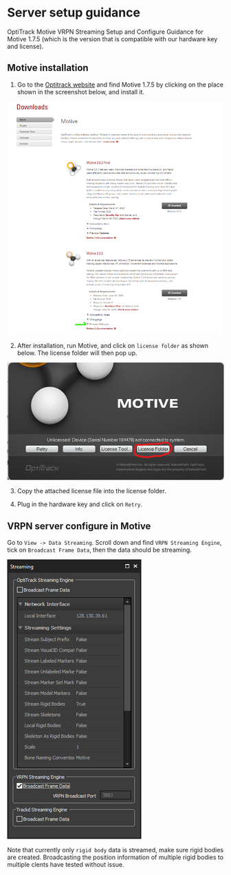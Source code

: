 # Server setup guidance
OptiTrack Motive VRPN Streaming Setup and Configure Guidance for Motive 1.7.5 (which is the version that is compatible with our hardware key and license).

## Motive installation
1. Go to the [Optitrack website](https://optitrack.com/support/downloads/motive.html) and find Motive 1.7.5 by clicking on the place shown in the screenshot below, and install it.

![Download page](images/download_website.png)

2. After installation, run Motive, and click on `license folder` as shown below. The license folder will then pop up.

![Motive](images/motive_login.png)

3. Copy the attached license file into the license folder.
  
4. Plug in the hardware key and click on `Retry`. 

## VRPN server configure in Motive
Go to `View -> Data Streaming`. Scroll down and find `VRPN Streaming Engine`, tick on `Broadcast Frame Data`, then the data should be streaming.

![streaming](images/streaming.png)

Note that currently only `rigid body` data is streamed, make sure rigid bodies are created. Broadcasting the position information of multiple rigid bodies to multiple clents have tested without issue.

